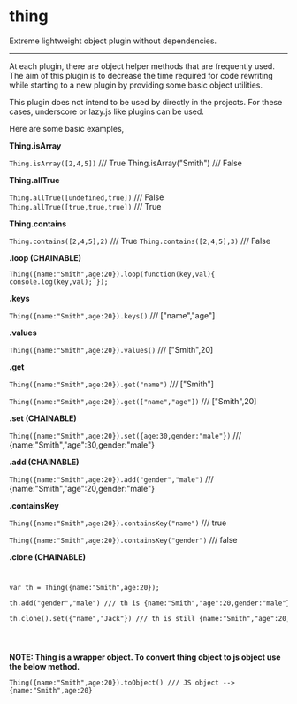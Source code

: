 thing
=====

Extreme lightweight object plugin without dependencies.

-----

At each plugin, there are object helper methods that are frequently used. The aim of this plugin is to decrease the time required for code rewriting while starting to a new plugin by providing some basic object utilities.

This plugin does not intend to be used by directly in the projects. For these cases, underscore or lazy.js like plugins can be used. 

Here are some basic examples,

**Thing.isArray**

<code>Thing.isArray([2,4,5])</code> /// True
Thing.isArray("Smith") /// False

**Thing.allTrue**

<code>Thing.allTrue([undefined,true])</code> /// False
<code>Thing.allTrue([true,true,true])</code> /// True

**Thing.contains**

<code>Thing.contains([2,4,5],2)</code> /// True
<code>Thing.contains([2,4,5],3)</code> /// False

**.loop (CHAINABLE)**

<code>Thing({name:"Smith",age:20}).loop(function(key,val){
console.log(key,val);
});</code>

**.keys**

<code>Thing({name:"Smith",age:20}).keys()</code> /// ["name","age"]

**.values**

<code>Thing({name:"Smith",age:20}).values()</code> /// ["Smith",20]

**.get**

<code>Thing({name:"Smith",age:20}).get("name")</code> /// ["Smith"]

<code>Thing({name:"Smith",age:20}).get(["name","age"])</code> /// ["Smith",20]

**.set (CHAINABLE)**

<code>Thing({name:"Smith",age:20}).set({age:30,gender:"male"})</code> /// {name:"Smith","age":30,gender:"male"}

**.add (CHAINABLE)**

<code>Thing({name:"Smith",age:20}).add("gender","male")</code> /// {name:"Smith","age":20,gender:"male"}

**.containsKey**

<code>Thing({name:"Smith",age:20}).containsKey("name")</code> /// true

<code>Thing({name:"Smith",age:20}).containsKey("gender")</code> /// false

**.clone (CHAINABLE)**
<code>
<pre>
var th = Thing({name:"Smith",age:20});

th.add("gender","male") /// th is {name:"Smith","age":20,gender:"male"}

th.clone().set({"name","Jack"}) /// th is still {name:"Smith","age":20,gender:"male"}
</pre>
</code>

**NOTE: Thing is a wrapper object. To convert thing object to js object use the below method.**

<code>Thing({name:"Smith",age:20}).toObject() /// JS object --> {name:"Smith",age:20}</code>
